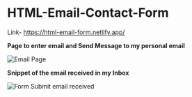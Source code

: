 # HTML-Email-Contact-Form

Link- https://html-email-form.netlify.app/



**Page to enter email and Send Message to my personal email**

![Email Page](https://user-images.githubusercontent.com/31548338/110013954-3aa5e500-7d48-11eb-9516-b98d9d16880d.PNG)




**Snippet of the email received in my Inbox**

![Form Submit email received](https://user-images.githubusercontent.com/31548338/110013988-442f4d00-7d48-11eb-9a9c-42ad11b9fa3e.PNG)

